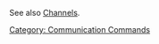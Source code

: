See also [Channels](:Category:_Channels.md "wikilink").

[Category: Communication
Commands](Category:_Communication_Commands "wikilink")
